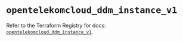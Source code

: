 # `opentelekomcloud_ddm_instance_v1`

Refer to the Terraform Registry for docs: [`opentelekomcloud_ddm_instance_v1`](https://registry.terraform.io/providers/opentelekomcloud/opentelekomcloud/1.36.45/docs/resources/ddm_instance_v1).
